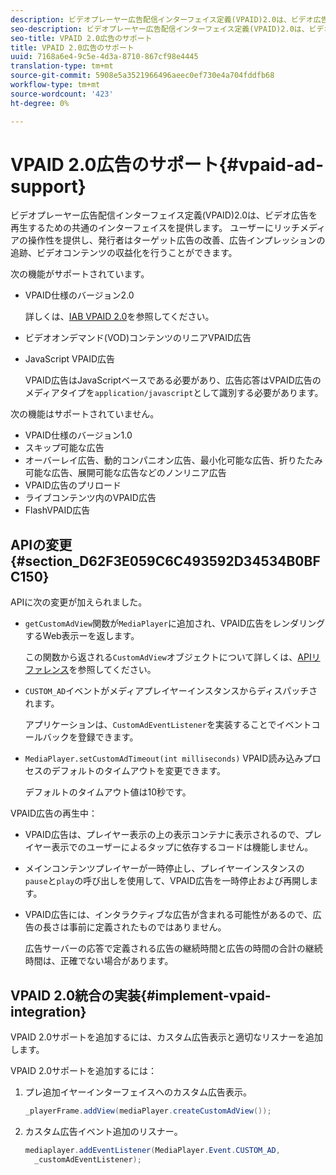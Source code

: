 ```yaml
---
description: ビデオプレーヤー広告配信インターフェイス定義(VPAID)2.0は、ビデオ広告を再生するための共通のインターフェイスを提供します。 ユーザーにリッチメディアの操作性を提供し、発行者はターゲット広告の改善、広告インプレッションの追跡、ビデオコンテンツの収益化を行うことができます。
seo-description: ビデオプレーヤー広告配信インターフェイス定義(VPAID)2.0は、ビデオ広告を再生するための共通のインターフェイスを提供します。 ユーザーにリッチメディアの操作性を提供し、発行者はターゲット広告の改善、広告インプレッションの追跡、ビデオコンテンツの収益化を行うことができます。
seo-title: VPAID 2.0広告のサポート
title: VPAID 2.0広告のサポート
uuid: 7168a6e4-9c5e-4d3a-8710-867cf98e4445
translation-type: tm+mt
source-git-commit: 5908e5a3521966496aeec0ef730e4a704fddfb68
workflow-type: tm+mt
source-wordcount: '423'
ht-degree: 0%

---
```



# VPAID 2.0広告のサポート{#vpaid-ad-support}

ビデオプレーヤー広告配信インターフェイス定義(VPAID)2.0は、ビデオ広告を再生するための共通のインターフェイスを提供します。 ユーザーにリッチメディアの操作性を提供し、発行者はターゲット広告の改善、広告インプレッションの追跡、ビデオコンテンツの収益化を行うことができます。

次の機能がサポートされています。

* VPAID仕様のバージョン2.0

   詳しくは、[IAB VPAID 2.0](https://www.iab.com/wp-content/uploads/2015/06/VPAID_2_0_Final_04-10-2012.pdf)を参照してください。
* ビデオオンデマンド(VOD)コンテンツのリニアVPAID広告
* JavaScript VPAID広告

   VPAID広告はJavaScriptベースである必要があり、広告応答はVPAID広告のメディアタイプを`application/javascript`として識別する必要があります。

次の機能はサポートされていません。

* VPAID仕様のバージョン1.0
* スキップ可能な広告
* オーバーレイ広告、動的コンパニオン広告、最小化可能な広告、折りたたみ可能な広告、展開可能な広告などのノンリニア広告
* VPAID広告のプリロード
* ライブコンテンツ内のVPAID広告
* FlashVPAID広告

## APIの変更{#section_D62F3E059C6C493592D34534B0BFC150}

APIに次の変更が加えられました。

* `getCustomAdView`関数が`MediaPlayer`に追加され、VPAID広告をレンダリングするWeb表示ーを返します。

   この関数から返される`CustomAdView`オブジェクトについて詳しくは、[APIリファレンス](https://help.adobe.com/en_US/primetime/api/psdk/javadoc_1.4/index.html)を参照してください。

* `CUSTOM_AD`イベントがメディアプレイヤーインスタンスからディスパッチされます。

   アプリケーションは、`CustomAdEventListener`を実装することでイベントコールバックを登録できます。

* `MediaPlayer.setCustomAdTimeout(int milliseconds)` VPAID読み込みプロセスのデフォルトのタイムアウトを変更できます。

   デフォルトのタイムアウト値は10秒です。

<!--<a id="section_495700E1C5404A7B85307A4137C740C5"></a>-->

VPAID広告の再生中：

* VPAID広告は、プレイヤー表示の上の表示コンテナに表示されるので、プレイヤー表示でのユーザーによるタップに依存するコードは機能しません。
* メインコンテンツプレイヤーが一時停止し、プレイヤーインスタンスの`pause`と`play`の呼び出しを使用して、VPAID広告を一時停止および再開します。

* VPAID広告には、インタラクティブな広告が含まれる可能性があるので、広告の長さは事前に定義されたものではありません。

   広告サーバーの応答で定義される広告の継続時間と広告の時間の合計の継続時間は、正確でない場合があります。

## VPAID 2.0統合の実装{#implement-vpaid-integration}

VPAID 2.0サポートを追加するには、カスタム広告表示と適切なリスナーを追加します。

VPAID 2.0サポートを追加するには：

1. プレ追加イヤーインターフェイスへのカスタム広告表示。

   ```java
   _playerFrame.addView(mediaPlayer.createCustomAdView());
   ```

1. カスタム広告イベント追加のリスナー。

   ```java
   mediaplayer.addEventListener(MediaPlayer.Event.CUSTOM_AD,  
     _customAdEventListener);
   ```
